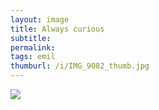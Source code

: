 ```yaml
---
layout: image
title: Always curious
subtitle: 
permalink: 
tags: emil
thumburl: /i/IMG_9082_thumb.jpg
---
```

![]({{site.url}}/i/IMG_9082_thumb.jpg)
